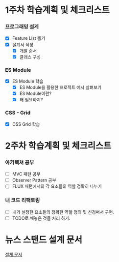# 1주차 학습계획 및 체크리스트

### 프로그래밍 설계

- [x] Feature List 뽑기
- [x] 설계서 작성
  - [x] 개발 순서
  - [x] 클래스 구성

### ES Module

- [x] ES Module 학습
  - [x] ES Module을 활용한 프로젝트 예시 살펴보기
  - [x] ES Module이란?
  - [x] 왜 필요하지?

### CSS - Grid

- [x] CSS Grid 학습

# 2주차 학습계획 및 체크리스트

### 아키텍쳐 공부

- [ ] MVC 패턴 공부
- [ ] Observer Pattern 공부
- [ ] FLUX 패턴에서의 각 요소들의 역할 정확히 나누기

### 내 코드 리팩토링

- [ ] 내가 설정한 요소들의 정확한 역할 정의 및 신경써서 구현.
- [ ] TODO로 빼놓은 것들 처리 하기.

# 뉴스 스탠드 설계 문서

[설계 문서](https://hoonding.notion.site/ec5f33e99c8c400abd81cf49f5623055)
